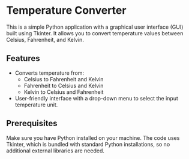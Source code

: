 # Temperature Converter

This is a simple Python application with a graphical user interface (GUI) built using Tkinter. It allows you to convert temperature values between Celsius, Fahrenheit, and Kelvin.

## Features
- Converts temperature from:
  - Celsius to Fahrenheit and Kelvin
  - Fahrenheit to Celsius and Kelvin
  - Kelvin to Celsius and Fahrenheit
- User-friendly interface with a drop-down menu to select the input temperature unit.

## Prerequisites
Make sure you have Python installed on your machine. The code uses Tkinter, which is bundled with standard Python installations, so no additional external libraries are needed.
